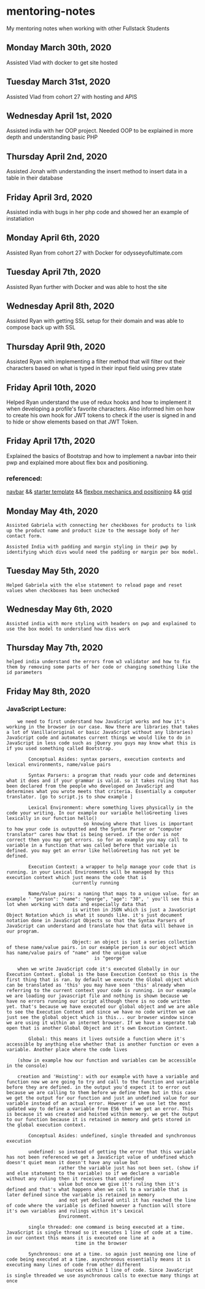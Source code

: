 # mentoring-notes
My mentoring notes when working with other Fullstack Students

## Monday March 30th, 2020

Assisted Vlad with docker to get site hosted

## Tuesday March 31st, 2020

Assisted Vlad from cohort 27 with hosting and APIS

## Wednesday April 1st, 2020

Assisted india with her OOP project. Needed OOP to be explained in more depth and understanding basic PHP 

## Thursday April 2nd, 2020

Assisted Jonah with understanding the insert method to insert data in a table in their database

## Friday April 3rd, 2020

Assisted india with bugs in her php code and showed her an example of instatiation 

## Monday April 6th, 2020

Assisted Ryan from cohort 27 with Docker for odysseyofultimate.com

## Tuesday April 7th, 2020

Assisted Ryan further with Docker and was able to host the site 

## Wednesday April 8th, 2020

Assisted Ryan with getting SSL setup for their domain and was able to compose back up with SSL

## Thursday April 9th, 2020

Assisted Ryan with implementing a filter method that will filter out their characters based on what is typed in their input field using prev state

## Friday April 10th, 2020

Helped Ryan understand the use of redux hooks and how to implement it when developing a profile's favorite characters. Also informed him on how to create his own hook for JWT tokens to check if the user is signed in and to hide or show elements based on that JWT Token. 

## Friday April 17th, 2020

Explained the basics of Bootstrap and how to implement a navbar into their pwp and explained more about flex box and positioning.

### referenced:
 [navbar](https://getbootstrap.com/docs/4.4/components/navbar/) && [starter template](https://getbootstrap.com/docs/4.4/getting-started/introduction/) && [flexbox mechanics and positioning](https://getbootstrap.com/docs/4.4/utilities/flex/) && [grid](https://getbootstrap.com/docs/4.4/layout/grid/)

## Monday May 4th, 2020 

    Assisted Gabriela with connecting her checkboxes for products to link up the product name and product size to the message body of her contact form. 

    Assisted India with padding and margin styling in their pwp by identifying which divs would need the padding or margin per box model. 

## Tuesday May 5th, 2020

    Helped Gabriela with the else statement to reload page and reset values when checkboxes has been unchecked

## Wednesday May 6th, 2020 

    Assisted india with more styling with headers on pwp and explained to use the box model to understand how divs work

## Thursday May 7th, 2020

    helped india understand the errors from w3 validator and how to fix them by removing some parts of her code or changing something like the id parameters

## Friday May 8th, 2020

### JavaScript Lecture:
        we need to first understand how JavaScript works and how it's working in the browser in our case. Now there are libraries that takes a lot of Vanilla(original or basic JavaScript without any libraries) JavaScript code and automates current things we would like to do in JavaScript in less code such as jQuery you guys may know what this is if you used something called Bootstrap. 

            Conceptual Asides: syntax parsers, execution contexts and lexical environments, name/value pairs 

            Syntax Parsers: a program that reads your code and determines what it does and if your grammar is valid. so it takes ruling that has been declared from the people who developed on JavaScript and determines what you wrote meets that criteria. Essentially a computer translator. [go to script.js to show example ]

            Lexical Environment: where something lives physically in the code your writing. In our example our variable helloGreeting lives lexically in our function hello() 
                                so knowing where that lives is important to how your code is outputted and the Syntax Parser or "computer translator" cares how that is being served. if the order is not correct then you may get errors. so for an example you may call to variable in a function that was called before that variable is defined. you may get an error like helloGreeting has not yet be defined. 

            Execution Context: a wrapper to help manage your code that is running. in your Lexical Environments will be managed by this execution context which just means the code that is 
                            currently running

            Name/Value pairs: a naming that maps to a unique value. for an example ' "person": "name": "george", "age": "30", ' you'll see this a lot when working with data and especially data that
                            is written in JSON which is just a JavaScript Object Notation which is what it sounds like. it's just document notation done in JavaScript Objects so that the Syntax Parsers of JavaScript can understand and translate how that data will behave in our program.

                            Object: an object is just a series collection of these name/value pairs. in our example person is our object which has name/value pairs of "name" and the unique value
                                    is "george"
        
        when we write JavaScript code it's executed Globally in our Execution Context. global is the base Execution Context so this is the first thing that is ran. by default we execute the Global object which can be translated as 'this' you may have seen 'this' already when referring to the current context your code is running. in our example we are loading our javascript file and nothing is shown because we have no errors running our script although there is no code written yet. that's because we have executed our global object and we are able to see the Execution Context and since we have no code written we can just see the global object which is this... our browser window since we are using it within an internet browser. If we have a seperate tab open that is another Global Object and it's own Execution Context. 

            Global: this means it lives outside a function where it's accessible by anything else whether that is another function or even a variable. Another place where the code lives
        
        (show in example how our function and variables can be accessible in the console)

        creation and 'Hoisting': with our example with have a variable and function now we are going to try and call to the function and variable before they are defined. in the output you'd expect it to error out because we are calling to them before we define them but in this case we get the output for our function and just an undefined value for our variable instead of an actual error. However if we use let the most updated way to define a variable from ES6 then we get an error. This is because it was created and hoisted within memory. we get the output to our function because it is retained in memory and gets stored in the global execution context.

            Conceptual Asides: undefined, single threaded and synchronous execution 

            undefined: so instead of getting the error that this variable has not been referenced we get a JavaScript value of undefined which doesn't quiet mean it doesn't have any value but 
                       rather the variable just has not been set. (show if and else statement to the variable) so if we declare a variable without any ruling then it receives that undefined
                       value but once we give it's ruling then it's defined and that's what happens when we call to a variable that is later defined since the variable is retained in memory 
                       and not yet declared until it has reached the line of code where the variable is defined however a function will store it's own variables and rulings within it's Lexical
                       Environment. 

            single threaded: one command is being executed at a time. JavaScript is single thread so it executes 1 line of code at a time. in our context this means it is executed one line at a
                             time in the browser

            Synchronous: one at a time. so again just meaning one line of code being executed at a time. asynchronous essentially means it is executing many lines of code from other different 
                         sources within 1 line of code. Since JavaScript is single threaded we use asynchronous calls to exectue many things at once 
